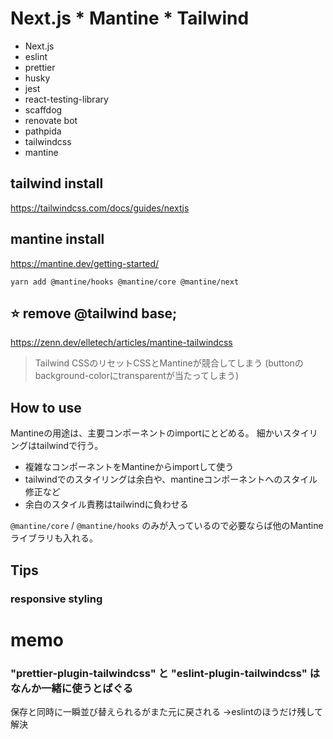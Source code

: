 # Next.js * Mantine * Tailwind

- Next.js
- eslint
- prettier
- husky
- jest
- react-testing-library
- scaffdog
- renovate bot
- pathpida
- tailwindcss
- mantine

## tailwind install

https://tailwindcss.com/docs/guides/nextjs

## mantine install

https://mantine.dev/getting-started/

```
yarn add @mantine/hooks @mantine/core @mantine/next
```

## ⭐ remove @tailwind base;

https://zenn.dev/elletech/articles/mantine-tailwindcss

> Tailwind CSSのリセットCSSとMantineが競合してしまう
> (buttonのbackground-colorにtransparentが当たってしまう)

## How to use
Mantineの用途は、主要コンポーネントのimportにとどめる。
細かいスタイリングはtailwindで行う。
- 複雑なコンポーネントをMantineからimportして使う
- tailwindでのスタイリングは余白や、mantineコンポーネントへのスタイル修正など
- 余白のスタイル責務はtailwindに負わせる

`@mantine/core` / `@mantine/hooks` のみが入っているので必要ならば他のMantineライブラリも入れる。

## Tips

### responsive styling


# memo

### "prettier-plugin-tailwindcss" と "eslint-plugin-tailwindcss" はなんか一緒に使うとばぐる
保存と同時に一瞬並び替えられるがまた元に戻される
→eslintのほうだけ残して解決